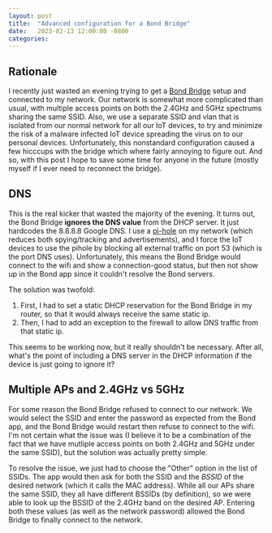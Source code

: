 ```yaml
---
layout: post
title:  "Advanced configuration for a Bond Bridge"
date:   2023-02-13 12:00:00 -0800
categories:
---
```

## Rationale
I recently just wasted an evening trying to get a
[Bond Bridge](https://bondhome.io/product/bond-bridge/) setup and connected to my network. Our
network is somewhat more complicated than usual, with multiple access points on both the
2.4GHz and 5GHz spectrums sharing the same SSID. Also, we use
a separate SSID and vlan that is isolated from our normal network for all our IoT devices, to try
and minimize the risk of a malware infected IoT device spreading the virus on to our personal
devices. Unfortunately, this nonstandard configuration caused a few hicccups with the bridge which
where fairly annoying to figure out. And so, with this post
I hope to save some time for anyone in the future (mostly myself if I ever need to reconnect the
bridge).

## DNS
This is the real kicker that wasted the majority of the evening. It turns out, the Bond Bridge
**ignores the DNS value** from the DHCP server. It just hardcodes the 8.8.8.8 Google DNS.
I use a [pi-hole](https://pi-hole.net/) on my network (which reduces both spying/tracking and
advertisements), and I force the IoT devices to use the pihole by blocking all external traffic on
port 53 (which is the port DNS uses). Unfortunately, this means the Bond Bridge would connect to the
wifi and show a connection-good status, but then not show up in the Bond app since it couldn't
resolve the Bond servers.

The solution was twofold:
1. First, I had to set a static DHCP reservation for the Bond Bridge in my router, so that it
would always receive the same static ip.
2. Then, I had to add an exception to the firewall to allow DNS traffic from that static ip.

This seems to be working now, but it really shouldn't be necessary. After all, what's the point
of including a DNS server in the DHCP information if the device is just going to ignore it?

## Multiple APs and 2.4GHz vs 5GHz
For some reason the Bond Bridge refused to connect to our network. We would select the SSID and enter
the password as expected from the Bond app, and the Bond Bridge would restart then refuse to connect
to the wifi. I'm not certain what the issue was (I believe it to be a combination of the fact that
we have mutliple access points on both 2.4GHz and 5GHz under the same SSID), but the solution was
actually pretty simple.

To resolve the issue, we just had to choose the "Other" option in the list of SSIDs. The app would
then ask for both the SSID and the *BSSID* of the desired network (which it calls the MAC address).
While all our APs share the same SSID, they all have different BSSIDs (by definition), so we were
able to look up the BSSID of the 2.4GHz band on the desired AP. Entering both these values
(as well as the network password) allowed the Bond Bridge to finally connect to the network.
